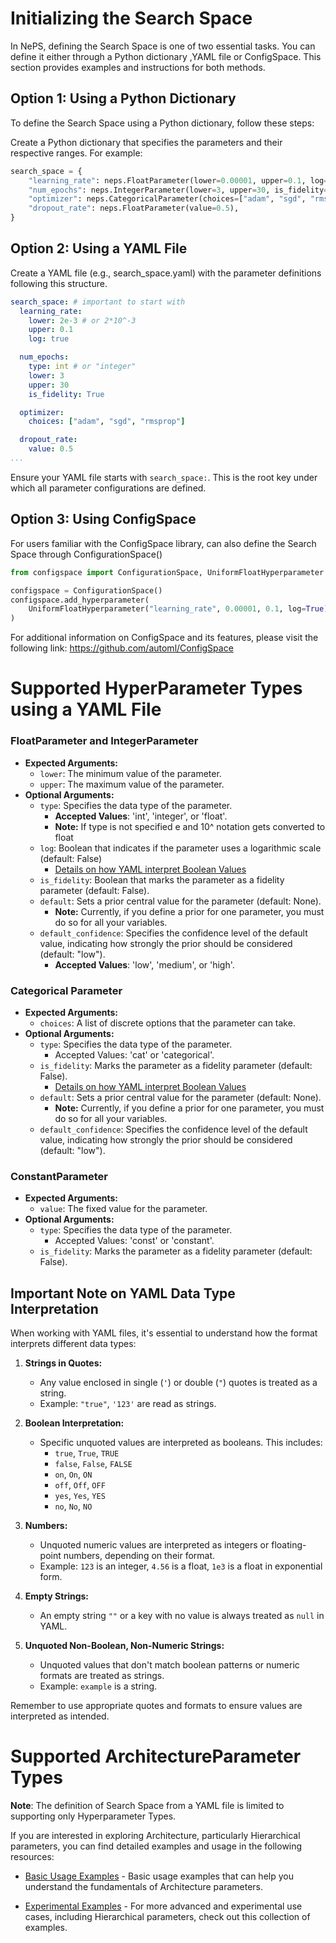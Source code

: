 # Initializing the Search Space

In NePS, defining the Search Space is one of two essential tasks. You can define it either through a Python dictionary
,YAML file or ConfigSpace. This section provides examples and instructions for both methods.

## Option 1: Using a Python Dictionary

To define the Search Space using a Python dictionary, follow these steps:

Create a Python dictionary that specifies the parameters and their respective ranges. For example:

```python
search_space = {
    "learning_rate": neps.FloatParameter(lower=0.00001, upper=0.1, log=True),
    "num_epochs": neps.IntegerParameter(lower=3, upper=30, is_fidelity=True),
    "optimizer": neps.CategoricalParameter(choices=["adam", "sgd", "rmsprop"]),
    "dropout_rate": neps.FloatParameter(value=0.5),
}
```

## Option 2: Using a YAML File

Create a YAML file (e.g., search_space.yaml) with the parameter definitions following this structure.

```yaml
search_space: # important to start with
  learning_rate:
    lower: 2e-3 # or 2*10^-3
    upper: 0.1
    log: true

  num_epochs:
    type: int # or "integer"
    lower: 3
    upper: 30
    is_fidelity: True

  optimizer:
    choices: ["adam", "sgd", "rmsprop"]

  dropout_rate:
    value: 0.5
...
```

Ensure your YAML file starts with `search_space:`.
This is the root key under which all parameter configurations are defined.

## Option 3: Using ConfigSpace

For users familiar with the ConfigSpace library, can also define the Search Space through
ConfigurationSpace()

```python
from configspace import ConfigurationSpace, UniformFloatHyperparameter

configspace = ConfigurationSpace()
configspace.add_hyperparameter(
    UniformFloatHyperparameter("learning_rate", 0.00001, 0.1, log=True)
)
```

For additional information on ConfigSpace and its features, please visit the following link:
https://github.com/automl/ConfigSpace

# Supported HyperParameter Types using a YAML File

### FloatParameter and IntegerParameter

- **Expected Arguments:**
  - `lower`: The minimum value of the parameter.
  - `upper`: The maximum value of the parameter.
- **Optional Arguments:**
  - `type`: Specifies the data type of the parameter.
    - **Accepted Values**: 'int', 'integer', or 'float'.
    - **Note:** If type is not specified e and 10^ notation gets converted to float
  - `log`: Boolean that indicates if the parameter uses a logarithmic scale (default: False)
    - [Details on how YAML interpret Boolean Values](#important-note-on-yaml-string-and-boolean-interpretation)
  - `is_fidelity`: Boolean that marks the parameter as a fidelity parameter (default: False).
  - `default`: Sets a prior central value for the parameter (default: None).
    - **Note:** Currently, if you define a prior for one parameter, you must do so for all your variables.
  - `default_confidence`: Specifies the confidence level of the default value,
    indicating how strongly the prior
    should be considered (default: "low").
    - **Accepted Values**: 'low', 'medium', or 'high'.

### Categorical Parameter

- **Expected Arguments:**
  - `choices`: A list of discrete options that the parameter can take.
- **Optional Arguments:**
  - `type`: Specifies the data type of the parameter.
    - Accepted Values: 'cat' or 'categorical'.
  - `is_fidelity`: Marks the parameter as a fidelity parameter (default: False).
    - [Details on how YAML interpret Boolean Values](#important-note-on-yaml-string-and-boolean-interpretation)
  - `default`: Sets a prior central value for the parameter (default: None).
    - **Note:** Currently, if you define a prior for one parameter, you must do so for all your variables.
  - `default_confidence`: Specifies the confidence level of the default value,
    indicating how strongly the prior
    should be considered (default: "low").

### ConstantParameter

- **Expected Arguments:**
  - `value`: The fixed value for the parameter.
- **Optional Arguments:**
  - `type`: Specifies the data type of the parameter.
    - Accepted Values: 'const' or 'constant'.
  - `is_fidelity`: Marks the parameter as a fidelity parameter (default: False).

## Important Note on YAML Data Type Interpretation

When working with YAML files, it's essential to understand how the format interprets different data types:

1. **Strings in Quotes:**

   - Any value enclosed in single (`'`) or double (`"`) quotes is treated as a string.
   - Example: `"true"`, `'123'` are read as strings.

1. **Boolean Interpretation:**

   - Specific unquoted values are interpreted as booleans. This includes:
     - `true`, `True`, `TRUE`
     - `false`, `False`, `FALSE`
     - `on`, `On`, `ON`
     - `off`, `Off`, `OFF`
     - `yes`, `Yes`, `YES`
     - `no`, `No`, `NO`

1. **Numbers:**

   - Unquoted numeric values are interpreted as integers or floating-point numbers, depending on their format.
   - Example: `123` is an integer, `4.56` is a float, `1e3` is a float in exponential form.

1. **Empty Strings:**

   - An empty string `""` or a key with no value is always treated as `null` in YAML.

1. **Unquoted Non-Boolean, Non-Numeric Strings:**

   - Unquoted values that don't match boolean patterns or numeric formats are treated as strings.
   - Example: `example` is a string.

Remember to use appropriate quotes and formats to ensure values are interpreted as intended.

# Supported ArchitectureParameter Types

**Note**: The definition of Search Space from a YAML file is limited to supporting only Hyperparameter Types.

If you are interested in exploring Architecture, particularly Hierarchical parameters, you can find detailed examples and usage in the following resources:

- [Basic Usage Examples](https://github.com/automl/neps/tree/master/neps_examples/basic_usage) - Basic usage
  examples that can help you understand the fundamentals of Architecture parameters.

- [Experimental Examples](https://github.com/automl/neps/tree/master/neps_examples/experimental) - For more advanced and experimental use cases, including Hierarchical parameters, check out this collection of examples.
